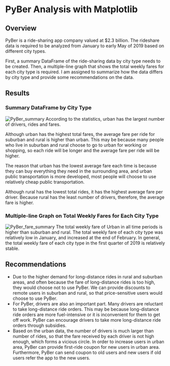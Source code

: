 # PyBer Analysis with Matplotlib

## Overview
PyBer is a ride-sharing app company valued at $2.3 billion. The rideshare data is required to be analyzed from January to early May of 2019 based on different city types.

First, a summary DataFrame of the ride-sharing data by city type needs to be created. Then, a multiple-line graph that shows the total weekly fares for each city type is required. I am assigned to summarize how the data differs by city type and provide some recommendations on the data.

## Results

### Summary DataFrame by City Type
![PyBer_summary](https://user-images.githubusercontent.com/82549782/120053739-fdc15580-bff9-11eb-9d14-9ebf47a0e89d.png)
According to the statistics, urban has the largest number of drivers, rides and fares. 

Although urban has the highest total fares, the average fare per ride for suburban and rural is higher than urban. This may be because many people who live in suburban and rural choose to go to urban for working or shopping, so each ride will be longer and the average fare per ride will be higher. 

The reason that urban has the lowest average fare each time is because they can buy everything they need  in the surrounding area, and urban public transportation is more developed, most people will choose to use relatively cheap public transportation. 

Although rural has the lowest total rides, it has the highest average fare per driver. Because rural has the least number of drivers, therefore, the average fare is higher.

### Multiple-line Graph on Total Weekly Fares for Each City Type
![PyBer_fare_summary](https://user-images.githubusercontent.com/82549782/120053355-a9b57180-bff7-11eb-8df6-671d17b1b984.png)
The total weekly fare of Urban in all time periods is higher than suburban and rural. The total weekly fare of each city type was relatively low in January, and increased at the end of February. In general, the total weekly fare of each city type in the first quarter of 2019 is relatively stable.

## Recommendations
- Due to the higher demand for long-distance rides in rural and suburban areas, and often because the fare of long-distance rides is too high, they would choose not to use PyBer. We can provide discounts to remote users in suburban and rural, so that price-sensitive users would choose to use PyBer.
- For PyBer, drivers are also an important part. Many drivers are reluctant to take long-distance ride orders. This may be because long-distance ride orders are more fuel-intensive or it is inconvenient for them to get off work. PyBer can encourage drivers to take more long-distance ride orders through subsidies.
- Based on the urban data, the number of drivers is much larger than number of rides, so that the fare received by each driver is not high enough, which forms a vicious circle. In order to increase users in urban area, PyBer can provide first-ride coupon for new users in urban area. Furthermore, PyBer can send coupon to old users and new users if old users refer the app to the new users.
